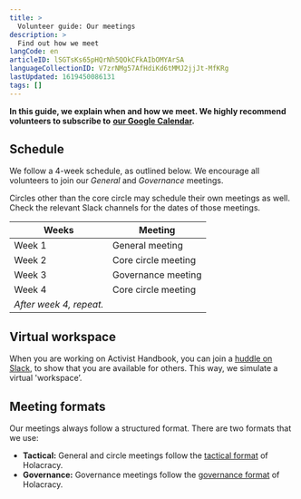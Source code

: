 ```yaml
---
title: >
  Volunteer guide: Our meetings
description: >
  Find out how we meet
langCode: en
articleID: lSGTsKs65pHQrNh5QOkCFkAIbOMYArSA
languageCollectionID: V7zrNMg57AfHdiKd6tMMJ2jjJt-MfKRg
lastUpdated: 1619450086131
tags: []
---
```


**In this guide, we explain when and how we meet. We highly recommend volunteers to subscribe to** [**our Google Calendar**](https://calendar.google.com/calendar/u/0?cid=Y29udGFjdEBhY3RpdmlzdGhhbmRib29rLm9yZw)**.**

## Schedule

We follow a 4-week schedule, as outlined below. We encourage all volunteers to join our _General_ and _Governance_ meetings.

Circles other than the core circle may schedule their own meetings as well. Check the relevant Slack channels for the dates of those meetings.

<div><table><thead><tr><th>Weeks</th><th>Meeting</th></tr></thead><tbody><tr><td>Week 1</td><td>General meeting</td></tr><tr><td>Week 2</td><td>Core circle meeting</td></tr><tr><td>Week 3</td><td>Governance meeting</td></tr><tr><td>Week 4</td><td>Core circle meeting</td></tr><tr><td><i>After week 4, repeat.</i></td></tr></tbody></table></div>

## Virtual workspace

When you are working on Activist Handbook, you can join a [huddle on Slack](https://slack.com/help/articles/4402059015315-Start-a-huddle-in-a-channel-or-direct-message), to show that you are available for others. This way, we simulate a virtual 'workspace’.

## Meeting formats

Our meetings always follow a structured format. There are two formats that we use:

-   **Tactical:** General and circle meetings follow the [tactical format](https://www.holacracy.org/tactical-meetings) of Holacracy.
-   **Governance:** Governance meetings follow the [governance format](https://www.holacracy.org/governance-meetings) of Holacracy.